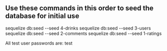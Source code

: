 ## Use these commands in this order to seed the database for initial use

sequelize db:seed --seed 4-drinks
sequelize db:seed --seed 3-users
sequelize db:seed --seed 2-comments
sequelize db:seed --seed 1-ratings


All test user passwords are: test
